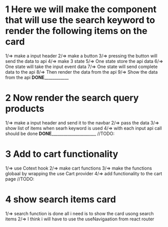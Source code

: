 # 1 Here we will make the component that will use the search keyword to render the following items on the card
1/=>  make a input header
2/=>  make a button
3/=>  pressing the button will send the data to api
4/=>  make 3 state
5/=>  One state store the api data
6/=>  One state will take the input event data
7/=>  One state will send complete data to the api
8/=>  Then render the data from the api
9/=>  Show the data from the api
________DONE____________________
# 2 Now render the search query products
1/=>  make a input header and send it to the navbar
2/=>  pass the data
3/=>  show list of items when searh keyword is used
4/=>  with each input api call should be done
____________DONE__________________________________
//TODO:
# 3 Add to cart functionality
1/=> use Cotext hook
2/=> make cart functions
3/=> make the functions globaal by wrapping the use Cart provider
4/=> add functionality to the cart page
//TODO:
# 4 show search items card
1/=> search function is done all i need is to show the card usong search items
2/=> I think i will have to use the useNavigaation from react router


